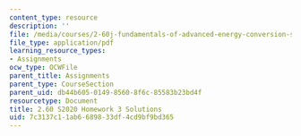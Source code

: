 ```yaml
---
content_type: resource
description: ''
file: /media/courses/2-60j-fundamentals-of-advanced-energy-conversion-spring-2020/7c3137c11ab6689833df4cd9bf9bd365_MIT2_60s20_hw3_sol.pdf
file_type: application/pdf
learning_resource_types:
- Assignments
ocw_type: OCWFile
parent_title: Assignments
parent_type: CourseSection
parent_uid: db44b605-0149-8560-8f6c-85583b23bd4f
resourcetype: Document
title: 2.60 S2020 Homework 3 Solutions
uid: 7c3137c1-1ab6-6898-33df-4cd9bf9bd365
---
```

